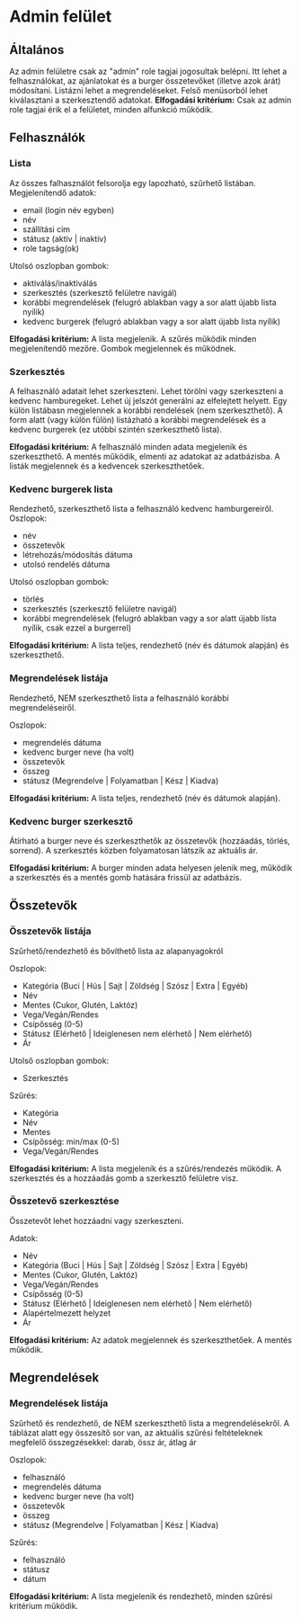 # **Admin felület**

## **Általános**
Az admin felületre csak az "admin" role tagjai jogosultak belépni. Itt lehet a felhasználókat, az ajánlatokat és a burger összetevőket (illetve azok árát) módosítani. Listázni lehet a megrendeléseket. Felső menüsorból lehet kiválasztani a szerkesztendő adatokat.
**Elfogadási kritérium:**
Csak az admin role tagjai érik el a felületet, minden alfunkció működik.

## **Felhasználók**

### **Lista**
Az összes falhasználót felsorolja egy lapozható, szűrhető listában. Megjelenítendő adatok:
- email (login név egyben)
- név
- szállítási cím
- státusz (aktív | inaktív)
- role tagság(ok)

Utolsó oszlopban gombok:
- aktiválás/inaktiválás
- szerkesztés (szerkesztő felületre navigál)
- korábbi megrendelések (felugró ablakban vagy a sor alatt újabb lista nyílik)
- kedvenc burgerek (felugró ablakban vagy a sor alatt újabb lista nyílik)

**Elfogadási kritérium:**
A lista megjelenik. A szűrés működik minden megjelenítendő mezőre. Gombok megjelennek és működnek.

### **Szerkesztés**
A felhasználó adatait lehet szerkeszteni. Lehet törölni vagy szerkeszteni a kedvenc hamburegeket. 
Lehet új jelszót generálni az elfelejtett helyett.
Egy külön listábasn megjelennek a korábbi rendelések (nem szerkeszthető).
A form alatt (vagy külön fülön) listázható a korábbi megrendelések és a kedvenc burgerek (ez utóbbi szintén szerkeszthető lista).

**Elfogadási kritérium:**
A felhasználó minden adata megjelenik és szerkeszthető. A mentés működik, elmenti az adatokat az adatbázisba.
A listák megjelennek és a kedvencek szerkeszthetőek.

### **Kedvenc burgerek lista**
Rendezhető, szerkeszthető lista a felhasználó kedvenc hamburgereiről.
Oszlopok:
 - név
 - összetevők
 - létrehozás/módosítás dátuma
 - utolsó rendelés dátuma

 Utolsó oszlopban gombok:
- törlés
- szerkesztés (szerkesztő felületre navigál)
- korábbi megrendelések (felugró ablakban vagy a sor alatt újabb lista nyílik, csak ezzel a burgerrel)

**Elfogadási kritérium:**
A lista teljes, rendezhető (név és dátumok alapján) és szerkeszthető.

### **Megrendelések listája**
Rendezhető, NEM szerkeszthető lista a felhasználó korábbi megrendeléseiről.

Oszlopok:
 - megrendelés dátuma
 - kedvenc burger neve (ha volt)
 - összetevők
 - összeg
 - státusz (Megrendelve | Folyamatban | Kész | Kiadva)

**Elfogadási kritérium:**
A lista teljes, rendezhető (név és dátumok alapján).

### **Kedvenc burger szerkesztő**
Átírható a burger neve és szerkeszthetők az összetevők (hozzáadás, törlés, sorrend).
A szerkesztés közben folyamatosan látszik az aktuális ár.

**Elfogadási kritérium:**
A burger minden adata helyesen jelenik meg, működik a szerkesztés és a mentés gomb hatására frissül az adatbázis.

## **Összetevők**
### **Összetevők listája**
Szűrhető/rendezhető és bővíthető lista az alapanyagokról

Oszlopok:
- Kategória (Buci | Hús | Sajt | Zöldség | Szósz | Extra | Egyéb)
- Név
- Mentes (Cukor, Glutén, Laktóz)
- Vega/Vegán/Rendes
- Csípősség (0-5)
- Státusz (Elérhető | Ideiglenesen nem elérhető | Nem elérhető)
- Ár

Utolső oszlopban gombok:
- Szerkesztés

Szűrés:
- Kategória
- Név
- Mentes
- Csípősség: min/max (0-5)
- Vega/Vegán/Rendes

**Elfogadási kritérium:**
A lista megjelenik és a szűrés/rendezés működik. A szerkesztés és a hozzáadás gomb a szerkesztő felületre visz.

### **Összetevő szerkesztése**
Összetevőt lehet hozzáadni vagy szerkeszteni.

Adatok: 
- Név
- Kategória (Buci | Hús | Sajt | Zöldség | Szósz | Extra | Egyéb)
- Mentes (Cukor, Glutén, Laktóz)
- Vega/Vegán/Rendes
- Csípősség (0-5)
- Státusz (Elérhető | Ideiglenesen nem elérhető | Nem elérhető)
- Alapértelmezett helyzet
- Ár

**Elfogadási kritérium:**
Az adatok megjelennek és szerkeszthetőek. A mentés működik.

## **Megrendelések**
### **Megrendelések listája**
Szűrhető és rendezhető, de NEM szerkeszthető lista a megrendelésekről. A táblázat alatt egy összesítő sor van, az aktuális szűrési feltételeknek megfelelő összegzésekkel: darab, össz ár, átlag ár

Oszlopok:
 - felhasználó
 - megrendelés dátuma
 - kedvenc burger neve (ha volt)
 - összetevők
 - összeg
 - státusz (Megrendelve | Folyamatban | Kész | Kiadva)

Szűrés:
- felhasználó
- státusz
- dátum

**Elfogadási kritérium:**
A lista megjelenik és rendezhető, minden szűrési kritérium működik. 
